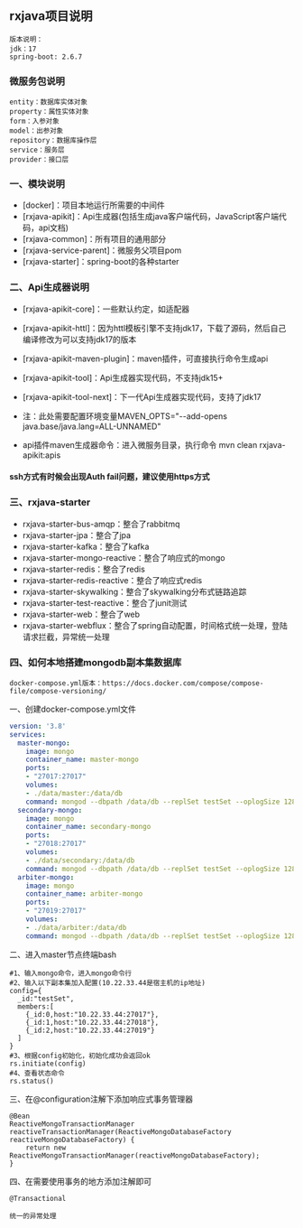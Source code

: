 ## rxjava项目说明
```text
版本说明：
jdk：17
spring-boot: 2.6.7
```

### 微服务包说明
```text
entity：数据库实体对象
property：属性实体对象
form：入参对象
model：出参对象
repository：数据库操作层
service：服务层
provider：接口层
```

### 一、模块说明

- [docker]：项目本地运行所需要的中间件
- [rxjava-apikit]：Api生成器(包括生成java客户端代码，JavaScript客户端代码，api文档)
- [rxjava-common]：所有项目的通用部分
- [rxjava-service-parent]：微服务父项目pom
- [rxjava-starter]：spring-boot的各种starter

### 二、Api生成器说明

- [rxjava-apikit-core]：一些默认约定，如适配器
- [rxjava-apikit-httl]：因为httl模板引擎不支持jdk17，下载了源码，然后自己编译修改为可以支持jdk17的版本
- [rxjava-apikit-maven-plugin]：maven插件，可直接执行命令生成api
- [rxjava-apikit-tool]：Api生成器实现代码，不支持jdk15+
- [rxjava-apikit-tool-next]：下一代Api生成器实现代码，支持了jdk17

- 注：此处需要配置环境变量MAVEN_OPTS="--add-opens java.base/java.lang=ALL-UNNAMED"
- api插件maven生成器命令：进入微服务目录，执行命令 mvn clean rxjava-apikit:apis

#### ssh方式有时候会出现Auth fail问题，建议使用https方式

### 三、rxjava-starter

- rxjava-starter-bus-amqp：整合了rabbitmq
- rxjava-starter-jpa：整合了jpa
- rxjava-starter-kafka：整合了kafka
- rxjava-starter-mongo-reactive：整合了响应式的mongo
- rxjava-starter-redis：整合了redis
- rxjava-starter-redis-reactive：整合了响应式redis
- rxjava-starter-skywalking：整合了skywalking分布式链路追踪
- rxjava-starter-test-reactive：整合了junit测试
- rxjava-starter-web：整合了web
- rxjava-starter-webflux：整合了spring自动配置，时间格式统一处理，登陆请求拦截，异常统一处理

### 四、如何本地搭建mongodb副本集数据库
```text
docker-compose.yml版本：https://docs.docker.com/compose/compose-file/compose-versioning/
```

一、创建docker-compose.yml文件

```yaml
version: '3.8'
services:
  master-mongo:
    image: mongo
    container_name: master-mongo
    ports:
    - "27017:27017"
    volumes:
    - ./data/master:/data/db
    command: mongod --dbpath /data/db --replSet testSet --oplogSize 128
  secondary-mongo:
    image: mongo
    container_name: secondary-mongo
    ports:
    - "27018:27017"
    volumes:
    - ./data/secondary:/data/db
    command: mongod --dbpath /data/db --replSet testSet --oplogSize 128
  arbiter-mongo:
    image: mongo
    container_name: arbiter-mongo
    ports:
    - "27019:27017"
    volumes:
    - ./data/arbiter:/data/db
    command: mongod --dbpath /data/db --replSet testSet --oplogSize 128
```

二、进入master节点终端bash

```shell script
#1、输入mongo命令，进入mongo命令行
#2、输入以下副本集加入配置(10.22.33.44是宿主机的ip地址)
config={
  _id:"testSet",
  members:[
    {_id:0,host:"10.22.33.44:27017"},
    {_id:1,host:"10.22.33.44:27018"},
    {_id:2,host:"10.22.33.44:27019"}
  ]
}
#3、根据config初始化，初始化成功会返回ok
rs.initiate(config)
#4、查看状态命令
rs.status()
```

三、在@configuration注解下添加响应式事务管理器

```text
@Bean
ReactiveMongoTransactionManager reactiveTransactionManager(ReactiveMongoDatabaseFactory reactiveMongoDatabaseFactory) {
    return new ReactiveMongoTransactionManager(reactiveMongoDatabaseFactory);
}
```

四、在需要使用事务的地方添加注解即可

```text
@Transactional
```

```text
统一的异常处理
```

